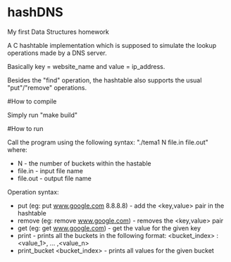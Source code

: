 # hashDNS
My first Data Structures homework

A C hashtable implementation which is supposed to simulate the lookup operations made by a DNS server. 

Basically key = website_name and value = ip_address.

Besides the "find" operation, the hashtable also supports the usual "put"/"remove" operations.

#How to compile

Simply run "make build"

#How to run

Call the program using the following syntax: "./tema1 N file.in file.out" where: 
* N - the number of buckets within the hastable
* file.in - input file name
* file.out - output file name

Operation syntax:
* put <key> <value> (eg: put www.google.com 8.8.8.8) - add the <key,value> pair in the hashtable
* remove <key> (eg: remove www.google.com) - removes the <key,value> pair
* get <key> (eg: get www.google.com) - get the value for the given key
* print - prints all the buckets in the following format: <bucket_index> : <value_1>, ... ,<value_n>
* print_bucket <bucket_index> - prints all values for the given bucket






